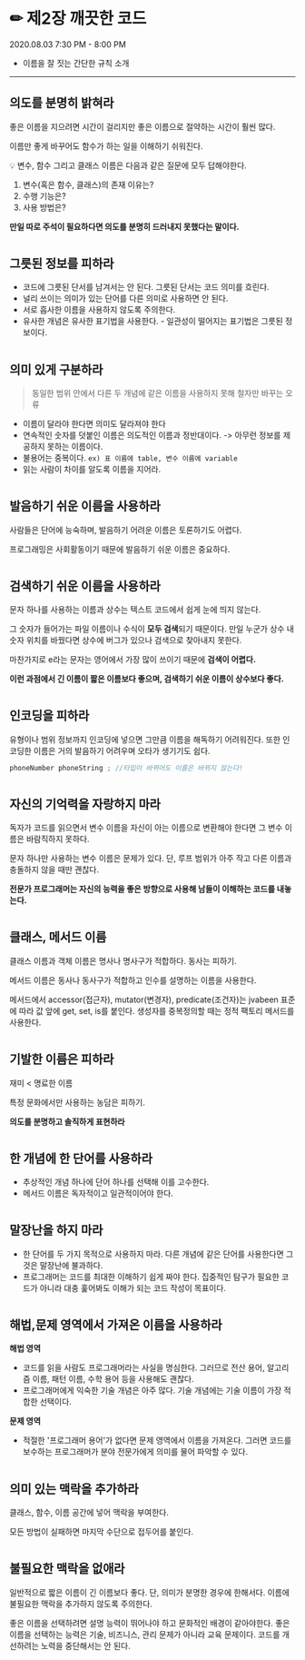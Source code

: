 # ✏ 제2장 깨끗한 코드
2020.08.03 7:30 PM - 8:00 PM

- 이름을 잘 짓는 간단한 규칙 소개 

***

## 의도를 분명히 밝혀라 

좋은 이름을 지으려면 시간이 걸리지만 좋은 이름으로 절약하는 시간이 훨씬 많다. 

이름만 좋게 바꾸어도 함수가 하는 일을 이해하기 쉬워진다. 

💡 변수, 함수 그리고 클래스 이름은 다음과 같은 질문에 모두 답해야한다. 

1. 변수(혹은 함수, 클래스)의 존재 이유는?
1. 수행 기능은?
1. 사용 방법은? 

  **만일 따로 주석이 필요하다면 의도를 분명히 드러내지 못했다는 말이다.** 

#

## 그릇된 정보를 피하라

- 코드에 그릇된 단서를 남겨서는 안 된다. 그릇된 단서는 코드 의미를 흐린다.
- 널리 쓰이는 의미가 있는 단어를 다른 의미로 사용하면 안 된다.
- 서로 흡사한 이름을 사용하지 않도록 주의한다.
- 유사한 개념은 유사한 표기법을 사용한다. - 일관성이 떨어지는 표기법은 그릇된 정보이다.

#

## 의미 있게 구분하라
> 동일한 범위 안에서 다른 두 개념에 같은 이름을 사용하지 못해 철자만 바꾸는 오류 

- 이름이 달라야 한다면 의미도 달라져야 한다
- 연속적인 숫자를 덧붙인 이름은 의도적인 이름과 정반대이다. -> 아무런 정보를 제공하지 못하는 이름이다.
- 불용어는 중복이다. `ex) 표 이름에 table, 변수 이름에 variable`
- 읽는 사람이 차이를 알도록 이름을 지어라.

#

## 발음하기 쉬운 이름을 사용하라

 사람들은 단어에 능숙하며, 발음하기 어려운 이름은 토론하기도 어렵다. 

 프로그래밍은 사회활동이기 때문에 발음하기 쉬운 이름은 중요하다. 

#

## 검색하기 쉬운 이름을 사용하라

 문자 하나를 사용하는 이름과 상수는 텍스트 코드에서 쉽게 눈에 띄지 않는다. 

 그 숫자가 들어가는 파일 이름이나 수식이 **모두 검색**되기 때문이다. 만일 누군가 상수 내 숫자 위치를 바꿨다면 상수에 버그가 있으나 검색으로 찾아내지 못한다. 

 마찬가지로 e라는 문자는 영어에서 가장 많이 쓰이기 때문에 **검색이 어렵다.** 

 **이런 과점에서 긴 이름이 짧은 이름보다 좋으며, 검색하기 쉬운 이름이 상수보다 좋다.** 

#

## 인코딩을 피하라

 유형이나 범위 정보까지 인코딩에 넣으면 그만큼 이름을 해독하기 어려워진다. 또한 인코딩한 이름은 거의 발음하기 어려우며 오타가 생기기도 쉽다. 

```jsx
phoneNumber phoneString ; //타입이 바뀌어도 이름은 바뀌지 않는다! 
```

#

## 자신의 기억력을 자랑하지 마라

 독자가 코드를 읽으면서 변수 이름을 자신이 아는 이름으로 변환해야 한다면 그 변수 이름은 바람직하지 못하다. 

 문자 하나만 사용하는 변수 이름은 문제가 있다. 단, 루프 범위가 아주 작고 다른 이름과 충돌하지 않을 때만 괜찮다.

 **전문가 프로그래머는 자신의 능력을 좋은 방향으로 사용해 남들이 이해하는 코드를 내놓는다.** 

#

## 클래스, 메서드 이름

 클래스 이름과 객체 이름은 명사나 명사구가 적합하다. 동사는 피하기.

 메서드 이름은 동사나 동사구가 적합하고 인수를 설명하는 이름을 사용한다. 

 메서드에서 accessor(접근자), mutator(변경자), predicate(조건자)는 jvabeen 표준에 따라 값 앞에 get, set, is를 붙인다. 생성자를 중복정의할 때는 정적 팩토리 메서드를 사용한다. 

#

## 기발한 이름은 피하라

 재미 < 명료한 이름 

 특정 문화에서만 사용하는 농담은 피하기. 

 **의도를 분명하고 솔직하게 표현하라** 

# 

## 한 개념에 한 단어를 사용하라

- 추상적인 개념 하나에 단어 하나를 선택해 이를 고수한다.
- 메서드 이름은 독자적이고 일관적이어야 한다.

#

## 말장난을 하지 마라

- 한 단어를 두 가지 목적으로 사용하지 마라. 다른 개념에 같은 단어를 사용한다면 그것은 말장난에 불과하다.
- 프로그래머는 코드를 최대한 이해하기 쉽게 짜야 한다. 집중적인 탐구가 필요한 코드가 아니라 대충 훑어봐도 이해가 되는 코드 작성이 목표이다.

#

## 해법,문제 영역에서 가져온 이름을 사용하라

**해법 영역** 

- 코드를 읽을 사람도 프로그래머라는 사실을 명심한다. 그러므로 전산 용어, 알고리즘 이름, 패턴 이름, 수학 용어 등을 사용해도 괜찮다.
- 프로그래머에게 익숙한 기술 개념은 아주 많다. 기술 개념에는 기술 이름이 가장 적합한 선택이다.

**문제 영역**

- 적절한 '프로그래머 용어'가 없다면 문제 영역에서 이름을 가져온다. 그러면 코드를 보수하는 프로그래머가 분야 전문가에게 의미를 물어 파악할 수 있다.

#

## 의미 있는 맥락을 추가하라

 클래스, 함수, 이름 공간에 넣어 맥락을 부여한다.

 모든 방법이 실패하면 마지막 수단으로 접두어를 붙인다. 

#

## 불필요한 맥락을 없애라

 일반적으로 짧은 이름이 긴 이름보다 좋다. 단, 의미가 분명한 경우에 한해서다. 이름에 불필요한 맥락을 추가하지 않도록 주의한다.

좋은 이름을 선택하려면 설명 능력이 뛰어나야 하고 문화적인 배경이 같아야한다. 좋은 이름을 선택하는 능력은 기술, 비즈니스, 관리 문제가 아니라 교육 문제이다. 코드를 개선하려는 노력을 중단해서는 안 된다.
